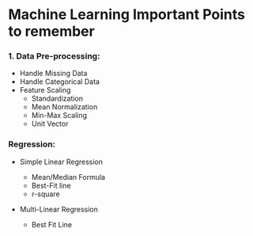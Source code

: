 # Machine Learning Important Points to remember

### 1. Data Pre-processing:
- Handle Missing Data
- Handle Categorical Data
- Feature Scaling
	- Standardization
	- Mean Normalization
	- Min-Max Scaling
	- Unit Vector

### Regression:
- Simple Linear Regression
	- Mean/Median Formula
	- Best-Fit line
	- r-square

- Multi-Linear Regression
	- Best Fit Line